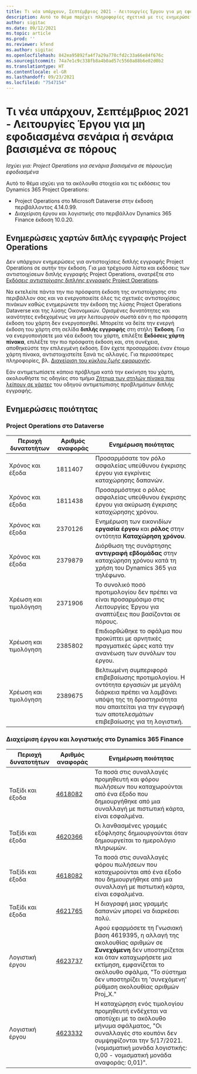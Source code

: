 ```yaml
---
title: Τι νέα υπάρχουν, Σεπτέμβριος 2021 - Λειτουργίες Έργου για μη εφοδιασμένα σενάρια ή σενάρια βασισμένα σε πόρους
description: Αυτό το θέμα παρέχει πληροφορίες σχετικά με τις ενημερώσεις ποιότητας που είναι διαθέσιμες στην έκδοση Σεπτεμβρίου 2021 των Λειτουργιών Έργου για μη εφοδιασμένα σενάρια ή σενάρια βασισμένα σε πόρους.
author: sigitac
ms.date: 09/12/2021
ms.topic: article
ms.prod: ''
ms.reviewer: kfend
ms.author: sigitac
ms.openlocfilehash: 842ea95892fa4f7a29a778cfd2c33a66e84f676c
ms.sourcegitcommit: 74a7e1c9c338fb8a4b0ad57c5560a88b6e02d0b2
ms.translationtype: HT
ms.contentlocale: el-GR
ms.lasthandoff: 09/23/2021
ms.locfileid: "7547154"
---
```

# <a name="whats-new-september-2021---project-operations-for-resourcenon-stocked-based-scenarios"></a>Τι νέα υπάρχουν, Σεπτέμβριος 2021 - Λειτουργίες Έργου για μη εφοδιασμένα σενάρια ή σενάρια βασισμένα σε πόρους

*Ισχύει για: Project Operations για σενάρια βασισμένα σε πόρους/μη εφοδιασμένα*

Αυτό το θέμα ισχύει για τα ακόλουθα στοιχεία και τις εκδόσεις του Dynamics 365 Project Operations:

   - Project Operations στο Microsoft Dataverse στην έκδοση περιβάλλοντος 4.14.0.99.
   - Διαχείριση έργου και λογιστικής στο περιβάλλον Dynamics 365 Finance έκδοση 10.0.20.

## <a name="project-operations-dual-write-maps-updates"></a>Ενημερώσεις χαρτών διπλής εγγραφής Project Operations

Δεν υπάρχουν ενημερώσεις για αντιστοιχίσεις διπλής εγγραφής Project Operations σε αυτήν την έκδοση. Για μια τρέχουσα λίστα και εκδόσεις των αντιστοιχίσεων διπλής εγγραφής Project Operations, ανατρέξτε στο [Εκδόσεις αντιστοίχισης διπλήης εγγραφής Project Operations](../environment/resource-dual-write-maps.md).

Να εκτελείτε πάντα την πιο πρόσφατη έκδοση της αντιστοίχησης στο περιβάλλον σας και να ενεργοποιείτε όλες τις σχετικές αντιστοιχίσεις πινάκων καθώς ενημερώνετε την έκδοση της λύσης Project Operations Dataverse και της λύσης Οικονομικών. Ορισμένες δυνατότητες και ικανότητες ενδεχομένως να μην λειτουργούν σωστά εάν η πιο πρόσφατη έκδοση του χάρτη δεν ενεργοποιηθεί. Μπορείτε να δείτε την ενεργή έκδοση του χάρτη στη σελίδα **διπλής εγγραφής** στη στήλη **Έκδοση**. Για να ενεργοποιήσετε μια νέα έκδοση του χάρτη, επιλέξτε **Εκδόσεις χάρτη πίνακα**, επιλέξτε την πιο πρόσφατη έκδοση και, στη συνέχεια, αποθηκεύστε την επιλεγμένη έκδοση. Εάν έχετε προσαρμόσει έναν έτοιμο χάρτη πίνακα, αντιστοιχιστείτε ξανά τις αλλαγές. Για περισσότερες πληροφορίες, βλ. [Διαχείριση του κύκλου ζωής εφαρμογής](/dynamics365/fin-ops-core/dev-itpro/data-entities/dual-write/app-lifecycle-management).

Εάν αντιμετωπίσετε κάποιο πρόβλημα κατά την εκκίνηση του χάρτη, ακολουθήστε τις οδηγίες στο τμήμα [Ζήτημα των στηλών πίνακα που λείπουν σε χάρτες](/dynamics365/fin-ops-core/dev-itpro/data-entities/dual-write/dual-write-troubleshooting-finops-upgrades#missing-table-columns-issue-on-maps) του οδηγού αντιμετώπισης προβλημάτων διπλής εγγραφής.

## <a name="quality-updates"></a>Ενημερώσεις ποιότητας

### <a name="project-operations-on-dataverse"></a>Project Operations στο Dataverse

| **Περιοχή δυνατοτήτων** | **Αριθμός αναφοράς** | **Ενημέρωση ποιότητας** |
| --- | --- | --- |
| Χρόνος και έξοδα | 1811407 | Προσαρμόσατε τον ρόλο ασφαλείας υπεύθυνου έγκρισης έργου για εγκρίνεις καταχώρησης δαπανών. |
| Χρόνος και έξοδα | 1811438 | Προσαρμόστηκε ο ρόλος ασφαλείας υπεύθυνου έγκρισης έργου για ακύρωση έγκρισης καταχώρησης χρόνου. |
| Χρόνος και έξοδα | 2370126 | Ενημέρωση των εικονιδίων **εργασία έργου** και **ρόλος** στην οντότητα **Καταχώρηση χρόνου**. |
| Χρόνος και έξοδα | 2379879 | Διόρθωση της συνάρτησης **αντιγραφή εβδομάδας** στην καταχώρηση χρόνου κατά τη χρήση του Dynamics 365 για τηλέφωνο. |
| Χρέωση και τιμολόγηση | 2371906 | Το συνολικό ποσό προτιμολογίου δεν πρέπει να είναι προσαρμόσιμο στις Λειτουργίες Έργου για αναπτύξεις που βασίζονται σε πόρους. |
| Χρέωση και τιμολόγηση | 2385802 | Επιδιορθώθηκε το σφάλμα που προκύπτει με αρνητικές πραγματικές ώρες κατά την ανανέωση των συνόλων του έργου. |
| Χρέωση και τιμολόγηση | 2389675 | Βελτιωμένη συμπεριφορά επιβεβαίωσης προτιμολογίου. Η οντότητα εργασιών με μεγάλη διάρκεια πρέπει να λαμβάνει υπόψη της τη δραστηριότητα που απαιτείται για την εγγραφή των αποτελεσμάτων επιβεβαίωσης για τη λογιστική. |

### <a name="project-management-and-accounting-in-dynamics-365-finance"></a>Διαχείριση έργου και λογιστικής στο Dynamics 365 Finance

| Περιοχή δυνατοτήτων | Αριθμός αναφοράς | Ενημέρωση ποιότητας |
| --- | --- | --- |
| Ταξίδι και έξοδα | [4618082](https://fix.lcs.dynamics.com/Issue/Details?kb=4618082&amp;bugId=583101&amp;dbType=3&amp;qc=9c85ac8ca1e5e9cd07fac9e9aa2cb0914724e28b86ad3339dacf7741f554c605) | Τα ποσά στις συναλλαγές προμηθευτή και φόρου πωλήσεων που καταχωρούνται από ένα έξοδο που δημιουργήθηκε από μια συναλλαγή με πιστωτική κάρτα, είναι εσφαλμένα. |
| Ταξίδι και έξοδα | [4620366](https://fix.lcs.dynamics.com/Issue/Details?kb=4620366&amp;bugId=579485&amp;dbType=3&amp;qc=e864789bd95505ea624c537d585bf113c2de60b97c88439d44693dbd85aa8e92) | Οι λανθασμένες γραμμές εξόφλησης δημιουργούνται όταν δημιουργείται το ημερολόγιο πληρωμών. |
| Ταξίδι και έξοδα | [4618082](https://fix.lcs.dynamics.com/Issue/Details?kb=4618082&amp;bugId=583101&amp;dbType=3&amp;qc=9c85ac8ca1e5e9cd07fac9e9aa2cb0914724e28b86ad3339dacf7741f554c605) | Τα ποσά στις συναλλαγές φόρου πωλήσεων που καταχωρούνται από ένα έξοδο που δημιουργήθηκε από μια συναλλαγή με πιστωτική κάρτα, είναι εσφαλμένα. |
| Ταξίδι και έξοδα | [4621765](https://fix.lcs.dynamics.com/Issue/Details?kb=4621765&amp;bugId=587306&amp;dbType=3&amp;qc=6fbfad0123d4e95eaf8d5a5a2f6c354577c991b7905c852ab02d1f94e728a876) | Η διαγραφή μιας γραμμής δαπανών μπορεί να διαρκέσει πολύ. |
| Λογιστική έργου | [4623737](https://fix.lcs.dynamics.com/Issue/Details?kb=4623737&amp;bugId=598109&amp;dbType=3&amp;qc=4101fc5865201e21815299f2ff11ae46d5d5370510868df86c25ee09a8ca1a0c) | Αφού εφαρμόσετε τη Γνωσιακή βάση 4619395, η αλλαγή της ακολουθίας αριθμών σε **Συνεχόμενη** δεν υποστηρίζεται και όταν καταχωρήσετε μια εκτίμηση, εμφανίζεται το ακόλουθο σφάλμα, "Το σύστημα δεν υποστηρίζει τη 'συνεχόμενη' ρύθμιση ακολουθίας αριθμών Proj_X." |
| Λογιστική έργου | [4623332](https://fix.lcs.dynamics.com/Issue/Details?kb=4623332&amp;bugId=586034&amp;dbType=3&amp;qc=2f64bb1977c4a9c9dd2ce9de7e72230b86eca14b6295c5bbfb614ea97ad81caf) | Η καταχώρηση ενός τιμολογίου προμηθευτή ενδέχεται να αποτύχει με το ακόλουθο μήνυμα σφάλματος, "Οι συναλλαγές στο κουπόνι δεν συμψηφίζονται την 5/17/2021. (νομισματική μονάδα λογιστικής: 0,00 - νομισματική μονάδα αναφοράς: 0,01)". |
